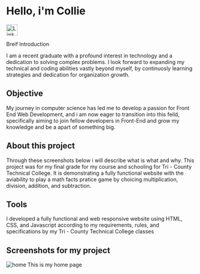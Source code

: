 # Hello, i'm Collie 


<a href="https://linkedin.com"> <img src="https://cdn-icons-png.flaticon.com/512/174/174857.png" alt="LinkedIn" style="width:30px;height:30px;">
</a>


Breif Introduction


I am a recent graduate with a profound interest in technology and a dedication to solving complex problems. I look forward to expanding my technical and coding abilities vastly beyond myself, by continuosly learning strategies and dedication for organization growth. 

## Objective

My journey in computer science has led me to develop a passion for Front End Web Development, and i am now eager to transition into this feild, specifically aiming to join fellow developers in Front-End and grow my knowledge and be a apart of something big.


## About this project 
Through these screenshots below i will describe what is what and why. This project was for my final grade for my course and schooling for Tri - County Technical College. It is demonstrating a fully functional website with the aviability to play a math facts pratice game by choicing multiplication, division, addition, and subtraction. 


## Tools 
I developed a fully functional and web responsive website using HTML, CSS, and Javascript according to my requirements, rules, and specifications by my Tri - County Technical College classes


## Screenshots for my project

![home](https://github.com/user-attachments/assets/5706c47c-6ba3-403a-b711-1d2a6aaf0498)
This is my home page 




